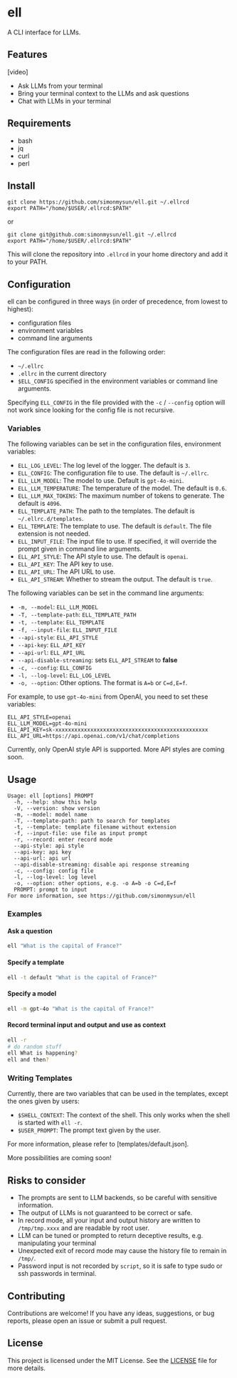# ell

A CLI interface for LLMs.

## Features
[video]

- Ask LLMs from your terminal
- Bring your terminal context to the LLMs and ask questions
- Chat with LLMs in your terminal

## Requirements

- bash
- jq
- curl
- perl

## Install

```
git clone https://github.com/simonmysun/ell.git ~/.ellrcd
export PATH="/home/$USER/.ellrcd:$PATH"
```
or
```
git clone git@github.com:simonmysun/ell.git ~/.ellrcd
export PATH="/home/$USER/.ellrcd:$PATH"
```

This will clone the repository into `.ellrcd` in your home directory and add it to your PATH. 

## Configuration

ell can be configured in three ways (in order of precedence, from lowest to highest):

- configuration files
- environment variables
- command line arguments

The configuration files are read in the following order:

- `~/.ellrc`
- `.ellrc` in the current directory
- `$ELL_CONFIG` specified in the environment variables or command line arguments.

Specifying `ELL_CONFIG` in the file provided with the `-c` / `--config` option will not work since looking for the config file is not recursive.

### Variables

The following variables can be set in the configuration files, environment variables:

- `ELL_LOG_LEVEL`: The log level of the logger. The default is `3`.
- `ELL_CONFIG`: The configuration file to use. The default is `~/.ellrc`.
- `ELL_LLM_MODEL`: The model to use. Default is `gpt-4o-mini`.
- `ELL_LLM_TEMPERATURE`: The temperature of the model. The default is `0.6`.
- `ELL_LLM_MAX_TOKENS`: The maximum number of tokens to generate. The default is `4096`.
- `ELL_TEMPLATE_PATH`: The path to the templates. The default is `~/.ellrc.d/templates`.
- `ELL_TEMPLATE`: The template to use. The default is `default`. The file extension is not needed.
- `ELL_INPUT_FILE`: The input file to use. If specified, it will override the prompt given in command line arguments.
- `ELL_API_STYLE`: The API style to use. The default is `openai`.
- `ELL_API_KEY`: The API key to use.
- `ELL_API_URL`: The API URL to use.
- `ELL_API_STREAM`: Whether to stream the output. The default is `true`.

The following variables can be set in the command line arguments:

- `-m, --model`: `ELL_LLM_MODEL`
- `-T, --template-path`: `ELL_TEMPLATE_PATH`
- `-t, --template`: `ELL_TEMPLATE`
- `-f, --input-file`: `ELL_INPUT_FILE`
- `--api-style`: `ELL_API_STYLE`
- `--api-key`: `ELL_API_KEY`
- `--api-url`: `ELL_API_URL`
- `--api-disable-streaming`: sets `ELL_API_STREAM` to **false**
- `-c, --config`: `ELL_CONFIG`
- `-l, --log-level`: `ELL_LOG_LEVEL`
- `-o, --option`: Other options. The format is `A=b` or `C=d,E=f`.

For example, to use `gpt-4o-mini` from OpenAI, you need to set these variables:

```
ELL_API_STYLE=openai
ELL_LLM_MODEL=gpt-4o-mini
ELL_API_KEY=sk-xxxxxxxxxxxxxxxxxxxxxxxxxxxxxxxxxxxxxxxxxxxxxxxx
ELL_API_URL=https://api.openai.com/v1/chat/completions
```

Currently, only OpenAI style API is supported. More API styles are coming soon.

## Usage
```
Usage: ell [options] PROMPT
  -h, --help: show this help
  -V, --version: show version
  -m, --model: model name
  -T, --template-path: path to search for templates
  -t, --template: template filename without extension
  -f, --input-file: use file as input prompt
  -r, --record: enter record mode
  --api-style: api style
  --api-key: api key
  --api-url: api url
  --api-disable-streaming: disable api response streaming
  -c, --config: config file
  -l, --log-level: log level
  -o, --option: other options, e.g. -o A=b -o C=d,E=f
  PROMPT: prompt to input
For more information, see https://github.com/simonmysun/ell
```

### Examples
#### Ask a question

```bash
ell "What is the capital of France?"
```

#### Specify a template

```bash
ell -t default "What is the capital of France?"
```

#### Specify a model

```bash
ell -m gpt-4o "What is the capital of France?"
```

#### Record terminal input and output and use as context

```bash
ell -r
# do random stuff
ell What is happening?
ell and then?
```

### Writing Templates
Currently, there are two variables that can be used in the templates, except the ones given by users:

- `$SHELL_CONTEXT`: The context of the shell. This only works when the shell is started with `ell -r`.
- `$USER_PROMPT`: The prompt text given by the user.

For more information, please refer to [templates/default.json].

More possibilities are coming soon!


## Risks to consider

- The prompts are sent to LLM backends, so be careful with sensitive information.
- The output of LLMs is not guaranteed to be correct or safe.
- In record mode, all your input and output history are written to `/tmp/tmp.xxxx` and are readable by root user. 
- LLM can be tuned or prompted to return deceptive results, e.g. manipulating your terminal
- Unexpected exit of record mode may cause the history file to remain in `/tmp/`.
- Password input is not recorded by `script`, so it is safe to type sudo or ssh passwords in terminal.

## Contributing

Contributions are welcome! If you have any ideas, suggestions, or bug reports, please open an issue or submit a pull request.

## License

This project is licensed under the MIT License. See the [LICENSE](LICENSE) file for more details.